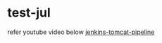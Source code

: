 # test-jul


refer youtube video below 
[jenkins-tomcat-pipeline](https://www.youtube.com/watch?v=G_UCeeb5EPc&t=519s)

